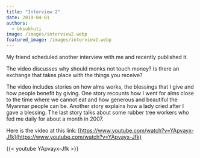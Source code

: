```yaml
---
title: "Interview 2"
date: 2019-04-01
authors: 
  - bksubhuti
image: /images/interview2.webp
featured_image: /images/interview2.webp
---
```


My friend scheduled another interview with me and recently published it.

The video discusses why should monks not touch money? Is there an exchange that takes place with the things you receive?

The video includes stories on how alms works, the blessings that I give and how people benefit by giving. One story recounts how I went for alms close to the time where we cannot eat and how generous and beautiful the Myanmar people can be. Another story explains how a lady cried after I gave a blessing. The last story talks about some rubber tree workers who fed me daily for about a month in 2007.

Here is the video at this link: [https://www.youtube.com/watch?v=YApvayx-Jfk](https://www.youtube.com/watch?v=YApvayx-Jfk)

{{< youtube YApvayx-Jfk >}}